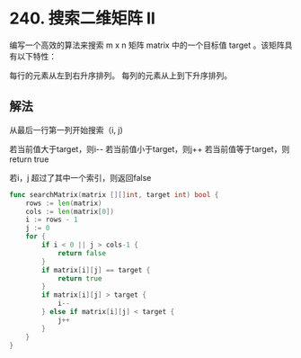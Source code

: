 # 240. 搜索二维矩阵 II
编写一个高效的算法来搜索 m x n 矩阵 matrix 中的一个目标值 target 。该矩阵具有以下特性：

每行的元素从左到右升序排列。
每列的元素从上到下升序排列。

## 解法 

从最后一行第一列开始搜索（i, j)

若当前值大于target，则i--
若当前值小于target，则j++
若当前值等于target，则return true

若i，j 超过了其中一个索引，则返回false

```go
func searchMatrix(matrix [][]int, target int) bool {
	rows := len(matrix)
	cols := len(matrix[0])
	i := rows - 1
	j := 0
	for {
		if i < 0 || j > cols-1 {
			return false
		}
		if matrix[i][j] == target {
			return true
		}
		if matrix[i][j] > target {
			i--
		} else if matrix[i][j] < target {
			j++
		}
	}
}
```
